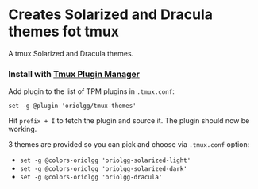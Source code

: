 # Creates Solarized and Dracula themes fot tmux

A tmux Solarized and Dracula themes.

### Install with [Tmux Plugin Manager](https://github.com/tmux-plugins/tpm)

Add plugin to the list of TPM plugins in `.tmux.conf`:

    set -g @plugin 'oriolgg/tmux-themes'

Hit `prefix + I` to fetch the plugin and source it. The plugin should now be working.

3 themes are provided so you can pick and choose via `.tmux.conf` option:

- `set -g @colors-oriolgg 'oriolgg-solarized-light'`
- `set -g @colors-oriolgg 'oriolgg-solarized-dark'`
- `set -g @colors-oriolgg 'oriolgg-dracula'`

